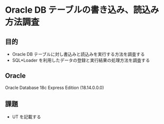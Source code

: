# Oracle DB テーブルの書き込み、読込み方法調査  

## 目的
* Oracle DB テーブルに対し書込みと読込みを実行する方法を調査する
* SQL*Loader を利用したデータの登録と実行結果の処理方法を調査する

## Oracle
Oracle Database 18c Express Edition (18.14.0.0.0)

## 課題
* UT を記載する
